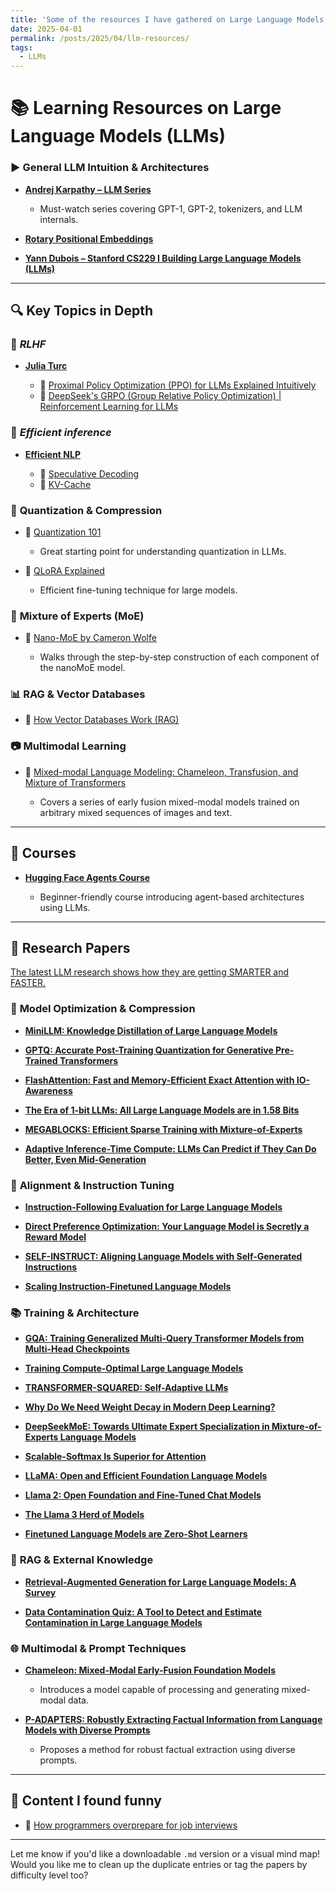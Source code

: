 ```yaml
---
title: 'Some of the resources I have gathered on Large Language Models (LLMs)'
date: 2025-04-01
permalink: /posts/2025/04/llm-resources/
tags:
  - LLMs
---
```


# 📚 Learning Resources on Large Language Models (LLMs)


### ▶️ **General LLM Intuition & Architectures**

* **[Andrej Karpathy – LLM Series](https://www.youtube.com/@AndrejKarpathy)**

  * Must-watch series covering GPT-1, GPT-2, tokenizers, and LLM internals.
* **[Rotary Positional Embeddings](https://www.youtube.com/watch?v=o29P0Kpobz0)**
*  **[Yann Dubois – Stanford CS229 I Building Large Language Models (LLMs)](https://www.youtube.com/watch?v=9vM4p9NN0Ts&t=1021s)**
---

## 🔍 **Key Topics in Depth**

### 🧮 ***RLHF***

* **[Julia Turc](https://www.youtube.com/@juliaturc1)**

  * 🔗 [Proximal Policy Optimization (PPO) for LLMs Explained Intuitively
](https://www.youtube.com/watch?v=8jtAzxUwDj0)
  * 🔗 [DeepSeek's GRPO (Group Relative Policy Optimization) | Reinforcement Learning for LLMs
](https://www.youtube.com/watch?v=xT4jxQUl0X8&t=990s)

### 🧮 ***Efficient inference***

* **[Efficient NLP](https://www.youtube.com/@EfficientNLP)**

  * 🔗 [Speculative Decoding](https://www.youtube.com/watch?v=S-8yr_RibJ4)
  * 🔗 [KV-Cache](https://www.youtube.com/watch?v=80bIUggRJf4)

### 🧮 **Quantization & Compression**

* 🔗 [Quantization 101](https://www.youtube.com/watch?v=0VdNflU08yA)

  * Great starting point for understanding quantization in LLMs.
* 🔗 [QLoRA Explained](https://www.youtube.com/watch?v=XpoKB3usmKc)

  * Efficient fine-tuning technique for large models.

### 🧠 **Mixture of Experts (MoE)**

* 📰 [Nano-MoE by Cameron Wolfe](https://cameronrwolfe.substack.com/p/nano-moe)

  * Walks through the step-by-step construction of each component of the nanoMoE model. 

### 📊 **RAG & Vector Databases**

* 🔗 [How Vector Databases Work (RAG)](https://www.youtube.com/watch?v=035I2WKj5F0)


### 📷 **Multimodal Learning**

* 🔗 [Mixed-modal Language Modeling: Chameleon, Transfusion, and Mixture of Transformers](https://www.youtube.com/watch?v=JYMXlmSM_Ew&t=3494s)

  * Covers a series of early fusion mixed-modal models trained on arbitrary mixed sequences of images and text.

---

## 🧠 **Courses**

* **[Hugging Face Agents Course](https://huggingface.co/learn/agents-course/unit0/introduction)**

  * Beginner-friendly course introducing agent-based architectures using LLMs.

---

## 🔬 **Research Papers**

[The latest LLM research shows how they are getting SMARTER and FASTER.](https://www.youtube.com/watch?v=_Y3BfN9v3sA&t=2s)
### 🔧 **Model Optimization & Compression**

* **[MiniLLM: Knowledge Distillation of Large Language Models](https://arxiv.org/abs/2306.08543)**


* **[GPTQ: Accurate Post-Training Quantization for Generative Pre-Trained Transformers](https://arxiv.org/abs/2210.17323)**

* **[FlashAttention: Fast and Memory-Efficient Exact Attention with IO-Awareness](https://arxiv.org/abs/2205.14135)**


* **[The Era of 1-bit LLMs: All Large Language Models are in 1.58 Bits](https://arxiv.org/abs/2402.17764)**

* **[MEGABLOCKS: Efficient Sparse Training with Mixture-of-Experts](https://arxiv.org/abs/2211.15841)**


* **[Adaptive Inference-Time Compute: LLMs Can Predict if They Can Do Better, Even Mid-Generation](https://arxiv.org/abs/2410.02725)**


### 🧠 **Alignment & Instruction Tuning**

* **[Instruction-Following Evaluation for Large Language Models](https://arxiv.org/abs/2311.07911)**


* **[Direct Preference Optimization: Your Language Model is Secretly a Reward Model](https://arxiv.org/abs/2305.18290)**


* **[SELF-INSTRUCT: Aligning Language Models with Self-Generated Instructions](https://arxiv.org/abs/2212.10560)**


* **[Scaling Instruction-Finetuned Language Models](https://arxiv.org/abs/2210.11416)**



### 📚 **Training & Architecture**

* **[GQA: Training Generalized Multi-Query Transformer Models from Multi-Head Checkpoints](https://arxiv.org/abs/2305.13245)**

* **[Training Compute-Optimal Large Language Models](https://arxiv.org/abs/2203.15556)**

* **[TRANSFORMER-SQUARED: Self-Adaptive LLMs](https://arxiv.org/abs/2501.06252)**

* **[Why Do We Need Weight Decay in Modern Deep Learning?](https://arxiv.org/abs/2310.04415)**

* **[DeepSeekMoE: Towards Ultimate Expert Specialization in Mixture-of-Experts Language Models](https://arxiv.org/abs/2401.06066)**

* **[Scalable-Softmax Is Superior for Attention](https://arxiv.org/abs/2501.19399)**


* **[LLaMA: Open and Efficient Foundation Language Models](https://arxiv.org/abs/2302.13971)**


* **[Llama 2: Open Foundation and Fine-Tuned Chat Models](https://arxiv.org/abs/2307.09288)**


* **[The Llama 3 Herd of Models](https://arxiv.org/abs/2407.21783)**


* **[Finetuned Language Models are Zero-Shot Learners](https://arxiv.org/abs/2109.01652)**


### 🧩 **RAG & External Knowledge**

* **[Retrieval-Augmented Generation for Large Language Models: A Survey](https://arxiv.org/abs/2312.10997)**


* **[Data Contamination Quiz: A Tool to Detect and Estimate Contamination in Large Language Models](https://arxiv.org/abs/2311.06233)**


### 🌐 **Multimodal & Prompt Techniques**

* **[Chameleon: Mixed-Modal Early-Fusion Foundation Models](https://arxiv.org/abs/2405.09818)**

  * Introduces a model capable of processing and generating mixed-modal data.

* **[P-ADAPTERS: Robustly Extracting Factual Information from Language Models with Diverse Prompts](https://arxiv.org/abs/2110.07280)**

  * Proposes a method for robust factual extraction using diverse prompts.

---

## 💼 **Content I found funny**

* 🔗 [How programmers overprepare for job interviews](https://www.youtube.com/watch?v=5bId3N7QZec)

---

Let me know if you'd like a downloadable `.md` version or a visual mind map! Would you like me to clean up the duplicate entries or tag the papers by difficulty level too?
